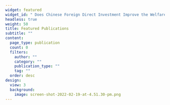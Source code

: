 ```yaml
---
widget: featured
widget_id: " Does Chinese Foreign Direct Investment Improve the Welfare of Africans"
headless: true
weight: 50
title: Featured Publications
subtitle: ""
content:
  page_type: publication
  count: 0
  filters:
    author: ""
    category: ""
    publication_type: ""
    tag: ""
  order: desc
design:
  view: 3
  background:
    image: screen-shot-2022-02-19-at-4.51.30-pm.png
---
```

